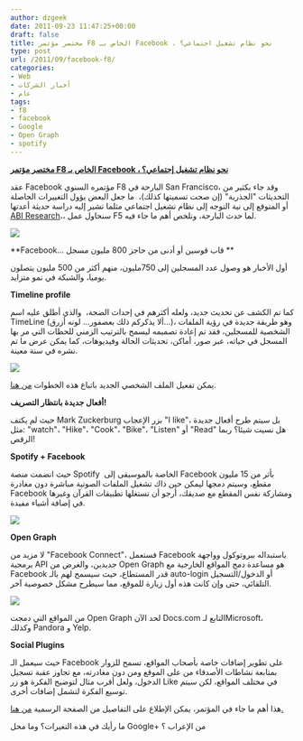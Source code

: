 ```yaml
---
author: dzgeek
date: 2011-09-23 11:47:25+00:00
draft: false
title: مختصر مؤتمر F8 الخاص بـ Facebook ، نحو نظام تشغيل اجتماعي؟
type: post
url: /2011/09/facebook-f8/
categories:
- Web
- أخبار الشركات
- عام
tags:
- f8
- facebook
- Google
- Open Graph
- spotify
---
```


**[مختصر مؤتمر F8 الخاص بـ Facebook ، نحو نظام تشغيل إجتماعي؟](https://www.it-scoop.com/2011/09/facebook-f8/)**


عقد Facebook مؤتمره السنوي F8 البارحة في San Francisco، وقد جاء بكثير من التحديثات "الجذرية" (إن صحت تسميتها كذلك)،  ما جعل البعض يؤول التغييرات الحاصلة أو المتوقع إلى نية التوجه إلى نظام تشغيل اجتماعي مثلما تشير إليه دراسة حديثة أعدتها [ABI Research](http://www.mactech.com/2011/09/22/abi-research-facebook-needs-its-own-operating-system)،، سنحاول عمل F5 لما حدث البارحة، ونلخص أهم ما جاء فيه.

[![](https://www.it-scoop.com/wp-content/uploads/2011/09/facebook-f8.png)
](https://www.it-scoop.com/2011/09/facebook-f8/)

**Facebook... قاب قوسين أو أدنى من حاجز 800 مليون مسجل
**

أول الأخبار هو وصول عدد المسجلين إلى 750مليون، منهم أكثر من 500 مليون يتصلون يوميا، والشبكة في نمو متزايد.

**Timeline profile**

كما تم الكشف عن تحديث جديد، ولعله أكثرهم في إحداث الضجة،  والذي أطلق عليه اسم TimeLine (ألا يذكركم ذلك بعصفور... لونه أزرق...)، وهو طريقة جديدة في رؤية الملفات الشخصية للمسجلين، فقد تم إعادة تصميمه ليسمح بالترتيب الزمني للحظات التي مر بها المسجل في حياته، عبر صور، أماكن، تحديثات الحالة وفيديوهات، كما يمكن عرض ما تم نشره في سنة معينة.


![](http://i55.tinypic.com/acqslx.png)



يمكن تفعيل الملف الشخصي الجديد باتباع هذه الخطوات [من هنا](http://techcrunch.com/2011/09/22/how-to-enable-facebook-timeline/).

**أفعال جديدة بانتظار التصريف!**

حيث لم يكتف Mark Zuckerburg بزر الإعجاب "I like"، بل سيتم طرح أفعال جديدة مثل: "watch"، "Hike"، "Cook"، "Bike"، "Listen" أو "Read" هل نسيت شيئا؟ ربما الرقص!

**Spotify + Facebook**

حيث انضمت منصة Spotify  الخاصة بالموسيقى إلى Facebook بأثر من 15 مليون مقطع، وسيتم دمجها ليمكن حين ذاك تشغيل الملفات الصوتية مباشرة دون مغادرة Facebook ومشاركة نفس المقطع مع صديقك، أرجو أن تستغلها تطبيقات القرآن وغيرها في إضافة أشياء مفيدة.

![](http://farm5.static.flickr.com/4129/5178769981_65cee40aac.jpg)


**Open Graph**

لا مزيد من "Facebook Connect"، فستعمل Facebook باستبداله ببروتوكول وواجهة برمجية API جديدين، والغرض من Open Graph هو مساعدة دمج المواقع الخارجية مع Facebook قدر المستطاع، حيث سيسمح لهم بالـ auto-login أو الدخول/التسجيل التلقائي، حتى وإن كانت هذه أول زيارة للموقع، مما سيطرح مشكل خصوصية آخر.

![](http://4.mshcdn.com/wp-content/uploads/2010/04/facebookgraph.jpg)


من المواقع التي دمجت Open Graph لحد الآن Docs.com التابع لـMicrosoft، وكذلك Pandora و Yelp.

**Social Plugins**

حيث سيعمل الـ Facebook على تطوير إضافات خاصة بأصحاب المواقع، تسمح للزوار بمتابعة نشاطات الأصدقاء من على الموقع ومن دون مغادرته، مع تجاوز عقبة تسجيل الدخول، ولعل أقرب مثال لتوضيح الفكرة هو زر Like في مختلف المواقع، لكن سيتم توسيع الفكرة لتشمل إضافات أخرى.

هذا أهم ما جاء في المؤتمر، يمكن الإطلاع على التفاصيل من الصفحة الرسمية [من هنا.](https://www.facebook.com/f8)

ما رأيك في هذه التغيرات؟ وما محل Google+ من الإعراب ؟
